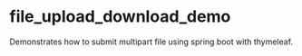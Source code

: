 # file_upload_download_demo
Demonstrates how to submit multipart file using spring boot with thymeleaf.
